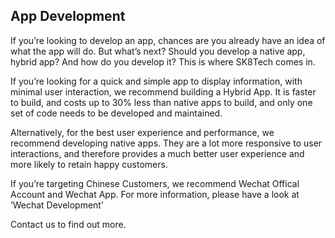 
## App Development

If you’re looking to develop an app, chances are you already have an idea of what the app will do. But what’s next? Should you develop a native app, hybrid app? And how do you develop it? This is where SK8Tech comes in.

If you’re looking for a quick and simple app to display information, with minimal user interaction, we recommend building a Hybrid App. It is faster to build, and costs up to 30% less than native apps to build, and only one set of code needs to be developed and maintained. 

Alternatively, for the best user experience and performance, we recommend developing native apps. They are a lot more responsive to user interactions, and therefore provides a much better user experience and more likely to retain happy customers.

If you’re targeting Chinese Customers, we recommend Wechat Offical Account and Wechat App. For more information, please have a look at ‘Wechat Development’

Contact us to find out more.